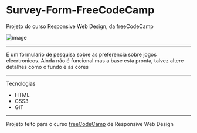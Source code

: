 # Survey-Form-FreeCodeCamp
Projeto do curso Responsive Web Design, da freeCodeCamp

![image](https://github.com/Douglas-M-Miranda/Survey-Form-FreeCodeCamp/assets/90347819/d12824b1-ef58-4ca6-9d3e-4fb45df1d079)
<hr>
<p>É um formulario de pesquisa sobre as preferencia sobre jogos elecrtronicos. Ainda não é funcional mas a base esta pronta, talvez altere detalhes como o fundo e
as cores</p>
<hr>

Tecnologias
<ul>
  <li>HTML</li>
  <li>CSS3</li>
  <li>GIT</li>
</ul>

<hr>

<p>Projeto feito para o curso <a href="https://www.freecodecamp.org/learn/2022/responsive-web-design/" target="_blanck">freeCodeCamp</a> de Responsive Web Design</p>
